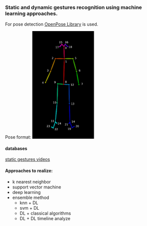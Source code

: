 ### Static and dynamic gestures recognition using machine learning approaches.
For pose detection [OpenPose Library](https://github.com/CMU-Perceptual-Computing-Lab/openpose) is used.

Pose format:
<img src="readme_data/keypoints_pose_25.png" alt="drawing" width="200"/>



#### databases
[static gestures videos](https://yadi.sk/d/jDZkoxHzegaF5g)


#### Approaches to realize:

- k nearest neighbor
- support vector machine
- deep learning
- ensemble method
     - knn + DL
     - svm + DL
     - DL + classical algorithms
     - DL + DL timeline analyze
